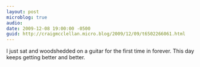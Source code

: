 ```yaml
---
layout: post
microblog: true
audio: 
date: 2009-12-08 19:00:00 -0500
guid: http://craigmcclellan.micro.blog/2009/12/09/t6502266061.html
---
```

I just sat and woodshedded on a guitar for the first time in forever.  This day keeps getting better and better.
